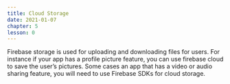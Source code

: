 ```yaml
---
title: Cloud Storage
date: 2021-01-07
chapter: 5
lesson: 0
---
```


Firebase storage is used for uploading and downloading files for users. For instance if your app has a profile picture feature, you can use firebase cloud to save the user’s pictures. Some cases an app that has a video or audio sharing feature, you will need to use Firebase SDKs for cloud storage.